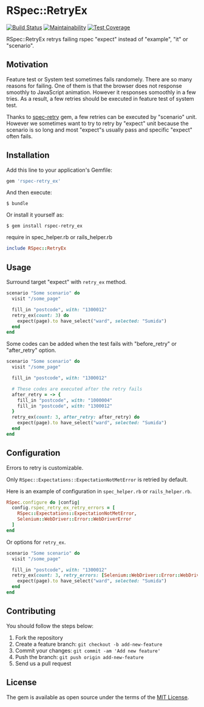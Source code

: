 # RSpec::RetryEx
[![Build Status](https://travis-ci.org/yuyasat/rspec-retry_ex.svg?branch=master)](https://travis-ci.org/yuyasat/rspec-retry_ex)
[![Maintainability](https://api.codeclimate.com/v1/badges/e5524b7a5cd965dd362e/maintainability)](https://codeclimate.com/github/yuyasat/rspec-retry_ex/maintainability)
[![Test Coverage](https://api.codeclimate.com/v1/badges/e5524b7a5cd965dd362e/test_coverage)](https://codeclimate.com/github/yuyasat/rspec-retry_ex/test_coverage)

RSpec::RetryEx retrys failing rspec "expect" instead of "example", "it" or "scenario".

## Motivation
Feature test or System test sometimes fails randomely. There are so many reasons for failing. One of them is that the browser does not response smoothly to JavaScript animation. However it responses somoothly in a few tries. As a result, a few retries should be executed in feature test of system test.

Thanks to [spec-retry](https://github.com/NoRedInk/rspec-retry) gem, a few retries can be executed by "scenario" unit. However we sometimes want to try to retry by "expect" unit because the scenario is so long and most "expect"s usually pass and specific "expect" often fails.

## Installation

Add this line to your application's Gemfile:

```ruby
gem 'rspec-retry_ex'
```

And then execute:

    $ bundle

Or install it yourself as:

    $ gem install rspec-retry_ex

require in spec_helper.rb or rails_helper.rb

```ruby
include RSpec::RetryEx
```

## Usage

Surround target "expect" with `retry_ex` method.

```ruby
scenario "Some scenario" do
  visit "/some_page"

  fill_in "postcode", with: "1300012"
  retry_ex(count: 3) do
    expect(page).to have_select("ward", selected: "Sumida")
  end
end
```

Some codes can be added when the test fails with "before_retry" or "after_retry" option.

```ruby
scenario "Some scenario" do
  visit "/some_page"

  fill_in "postcode", with: "1300012"

  # These codes are executed after the retry fails
  after_retry = -> {
    fill_in "postcode", with: "1000004"
    fill_in "postcode", with: "1300012"
  }
  retry_ex(count: 3, after_retry: after_retry) do
    expect(page).to have_select("ward", selected: "Sumida")
  end
end
```

## Configuration

Errors to retry is customizable.

Only `RSpec::Expectations::ExpectationNotMetError` is retried by default.

Here is an example of configuration in `spec_helper.rb` or `rails_helper.rb`.

```ruby
RSpec.configure do |config|
  config.rspec_retry_ex_retry_errors = [
    RSpec::Expectations::ExpectationNotMetError,
    Selenium::WebDriver::Error::WebDriverError
  ]
end
```

Or options for `retry_ex`.

```ruby
scenario "Some scenario" do
  visit "/some_page"

  fill_in "postcode", with: "1300012"
  retry_ex(count: 3, retry_errors: [Selenium::WebDriver::Error::WebDriverError]) do
    expect(page).to have_select("ward", selected: "Sumida")
  end
end

```

## Contributing
You should follow the steps below:

1. Fork the repository
2. Create a feature branch: `git checkout -b add-new-feature`
3. Commit your changes: `git commit -am 'Add new feature'`
4. Push the branch: `git push origin add-new-feature`
4. Send us a pull request

## License

The gem is available as open source under the terms of the [MIT License](https://opensource.org/licenses/MIT).
